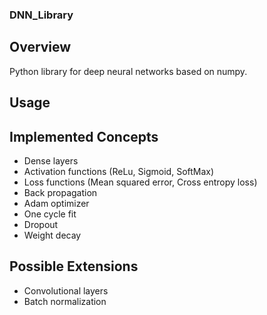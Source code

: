 ### DNN_Library

## Overview
Python library for deep neural networks based on numpy.  

## Usage

## 

## Implemented Concepts
- Dense layers
- Activation functions (ReLu, Sigmoid, SoftMax)
- Loss functions (Mean squared error, Cross entropy loss)
- Back propagation
- Adam optimizer
- One cycle fit
- Dropout
- Weight decay

## Possible Extensions
- Convolutional layers
- Batch normalization


